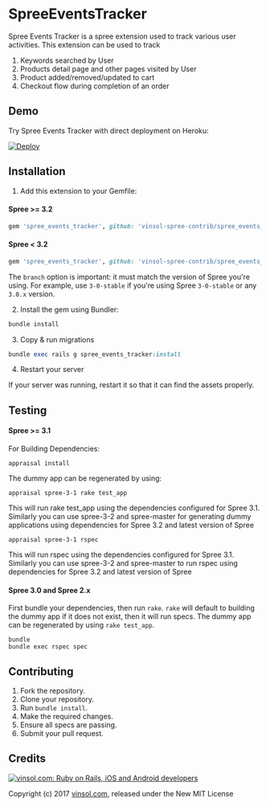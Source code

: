 SpreeEventsTracker
==================

Spree Events Tracker is a spree extension used to track various user activities. This extension can be used to track
  1. Keywords searched by User
  2. Products detail page and other pages visited by User
  3. Product added/removed/updated to cart
  4. Checkout flow during completion of an order

Demo
----
Try Spree Events Tracker with direct deployment on Heroku:

[![Deploy](https://www.herokucdn.com/deploy/button.svg)](https://heroku.com/deploy?template=https://github.com/vinsol-spree-contrib/spree-demo-heroku/tree/spree-events-tracker)


Installation
------------

1. Add this extension to your Gemfile:

  #### Spree >= 3.2

  ```ruby
  gem 'spree_events_tracker', github: 'vinsol-spree-contrib/spree_events_tracker', branch: 'master'
  ```

  #### Spree < 3.2

  ```ruby
  gem 'spree_events_tracker', github: 'vinsol-spree-contrib/spree_events_tracker', branch: 'X-X-stable'
  ```

  The `branch` option is important: it must match the version of Spree you're using.
  For example, use `3-0-stable` if you're using Spree `3-0-stable` or any `3.0.x` version.

2. Install the gem using Bundler:
  ```ruby
  bundle install
  ```

3. Copy & run migrations
  ```ruby
  bundle exec rails g spree_events_tracker:install
  ```

4. Restart your server

  If your server was running, restart it so that it can find the assets properly.

Testing
-------

  #### Spree >= 3.1

  For Building Dependencies:
  ```shell
  appraisal install
  ```

  The dummy app can be regenerated by using:
  ```shell
  appraisal spree-3-1 rake test_app

  ```
  This will run rake test_app using the dependencies configured for Spree 3.1. Similarly you can use spree-3-2 and spree-master for generating dummy applications using dependencies for Spree 3.2 and latest version of Spree


  ```shell
  appraisal spree-3-1 rspec
  ```
  This will run rspec using the dependencies configured for Spree 3.1. Similarly you can use spree-3-2 and spree-master to run rspec using dependencies for Spree 3.2 and latest version of Spree


  #### Spree 3.0 and Spree 2.x

  First bundle your dependencies, then run `rake`. `rake` will default to building the dummy app if it does not exist, then it will run specs. The dummy app can be regenerated by using `rake test_app`.

  ```shell
  bundle
  bundle exec rspec spec
  ```

Contributing
------------

  1. Fork the repository.
  2. Clone your repository.
  3. Run `bundle install`.
  5. Make the required changes.
  6. Ensure all specs are passing.
  7. Submit your pull request.

Credits
-------

[![vinsol.com: Ruby on Rails, iOS and Android developers](http://vinsol.com/vin_logo.png "Ruby on Rails, iOS and Android developers")](http://vinsol.com)

Copyright (c) 2017 [vinsol.com](http://vinsol.com "Ruby on Rails, iOS and Android developers"), released under the New MIT License
